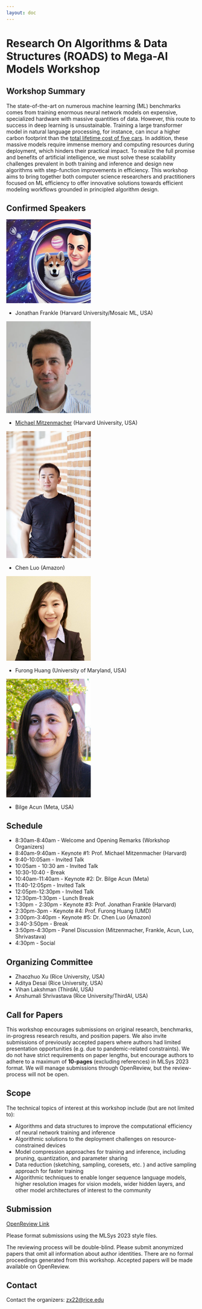 ```yaml
---
layout: doc
---
```


# Research On Algorithms & Data Structures (ROADS) to Mega-AI Models Workshop

## Workshop Summary

The state-of-the-art on numerous machine learning (ML) benchmarks comes from training enormous neural network models on expensive, specialized hardware with massive quantities of data. However, this route to success in deep learning is unsustainable. Training a large transformer model in natural language processing, for instance, can incur a higher carbon footprint than the [total lifetime cost of five cars](https://www.technologyreview.com/2019/06/06/239031/training-a-single-ai-model-can-emit-as-much-carbon-as-five-cars-in-their-lifetimes/). In addition, these massive models require immense memory and computing resources during deployment, which hinders their practical impact. To realize the full promise and benefits of artificial intelligence, we must solve these scalability challenges prevalent in both training and inference and design new algorithms with step-function improvements in efficiency. This workshop aims to bring together both computer science researchers and practitioners focused on ML efficiency to offer innovative solutions towards efficient modeling workflows grounded in principled algorithm design.

## Confirmed Speakers

<img src="./img/frankle.png" style="width:16em">

* Jonathan Frankle (Harvard University/Mosaic ML, USA)

<img src="./img/mitzenmacher_michael2.webp" style="width:16em">

* [Michael Mitzenmacher](https://www.eecs.harvard.edu/~michaelm/) (Harvard University, USA)

<img src="./img/luochen_2.jpg" style="width:16em">

* Chen Luo (Amazon)

<img src="./img/furonghuang.jpg" style="width:16em">

* Furong Huang (University of Maryland, USA)

<img src="./img/Acun_Bilge.jpg" style="width:16em">

* Bilge Acun (Meta, USA)

## Schedule

* 8:30am-8:40am - Welcome and Opening Remarks (Workshop Organizers)
* 8:40am-9:40am - Keynote #1: Prof. Michael Mitzenmacher (Harvard)
* 9:40-10:05am - Invited Talk
* 10:05am - 10:30 am - Invited Talk
* 10:30-10:40 - Break
* 10:40am-11:40am - Keynote #2: Dr. Bilge Acun (Meta)
* 11:40-12:05pm - Invited Talk
* 12:05pm-12:30pm - Invited Talk
* 12:30pm-1:30pm - Lunch Break
* 1:30pm - 2:30pm - Keynote #3: Prof. Jonathan Frankle (Harvard)
* 2:30pm-3pm - Keynote #4: Prof. Furong Huang (UMD)
* 3:00pm-3:40pm - Keynote #5: Dr. Chen Luo (Amazon)
* 3:40-3:50pm - Break
* 3:50pm-4:30pm - Panel Discussion (Mitzenmacher, Frankle, Acun, Luo, Shrivastava)
* 4:30pm - Social

## Organizing Committee

* Zhaozhuo Xu (Rice University, USA)
* Aditya Desai (Rice University, USA)
* Vihan Lakshman (ThirdAI, USA)
* Anshumali Shrivastava (Rice University/ThirdAI, USA)

## Call for Papers

This workshop encourages submissions on original research, benchmarks, in-progress research results, and position papers. We also invite submissions of previously accepted papers where authors had limited presentation opportunities (e.g. due to pandemic-related constraints). We do not have strict requirements on paper lengths, but encourage authors to adhere to a maximum of **10-pages** (excluding references) in MLSys 2023 format. We will manage submissions through OpenReview, but the review-process will not be open.

## Scope

The technical topics of interest at this workshop include (but are not limited to):
* Algorithms and data structures to improve the computational efficiency of neural network training and inference
* Algorithmic solutions to the deployment challenges on resource-constrained devices 
* Model compression approaches for training and inference, including pruning, quantization, and parameter sharing
* Data reduction (sketching, sampling, coresets, etc. ) and active sampling approach for faster training
* Algorithmic techniques to enable longer sequence language models, higher resolution images for vision models, wider hidden layers, and other model architectures of interest to the community

## Submission

[OpenReview Link](https://openreview.net/group?id=MLSys.org/2023/Workshop/ROADS)

Please format submissions using the MLSys 2023 style files.

The reviewing process will be double-blind. Please submit anonymized papers that omit all information about author identities. There are no formal proceedings generated from this workshop. Accepted papers will be made available on OpenReview.


## Contact

Contact the organizers: zx22@rice.edu
